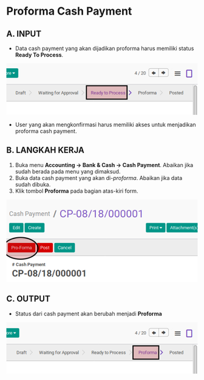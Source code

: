 # Proforma Cash Payment

## A. INPUT

* Data cash payment yang akan dijadikan proforma harus memiliki status **Ready To Process**.

![](../../img/cash-payment/status-ready-to-process.png)

* User yang akan mengkonfirmasi harus memiliki akses untuk menjadikan proforma cash payment.

## B. LANGKAH KERJA

1. Buka menu **Accounting -> Bank & Cash -> Cash Payment**. Abaikan jika sudah berada
pada menu yang dimaksud.
2. Buka data cash payment yang akan di-*proforma*. Abaikan jika data sudah dibuka.
3. Klik tombol **Proforma** pada bagian atas-kiri form.

![](../../img/cash-payment/tombol-proforma.png)

## C. OUTPUT

* Status dari cash payment akan berubah menjadi **Proforma**

![](../../img/cash-payment/status-proforma.png)
